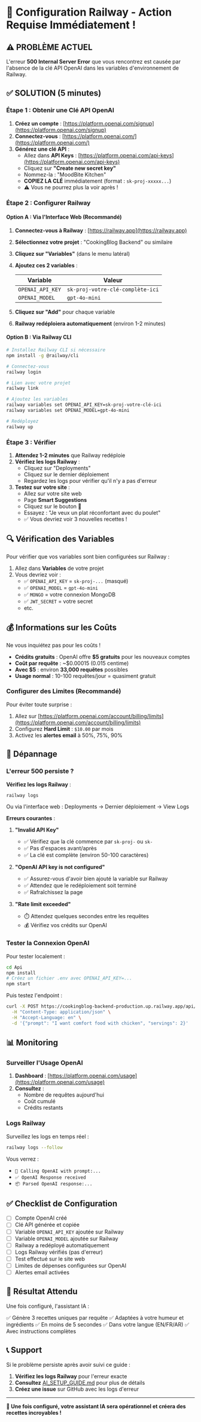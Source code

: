 # 🚂 Configuration Railway - Action Requise Immédiatement !

## ⚠️ PROBLÈME ACTUEL

L'erreur **500 Internal Server Error** que vous rencontrez est causée par l'absence de la clé API OpenAI dans les variables d'environnement de Railway.

## ✅ SOLUTION (5 minutes)

### Étape 1 : Obtenir une Clé API OpenAI

1. **Créez un compte** : [https://platform.openai.com/signup](https://platform.openai.com/signup)
2. **Connectez-vous** : [https://platform.openai.com/](https://platform.openai.com/)
3. **Générez une clé API** :
   - Allez dans **API Keys** : [https://platform.openai.com/api-keys](https://platform.openai.com/api-keys)
   - Cliquez sur **"Create new secret key"**
   - Nommez-la : "MoodBite Kitchen"
   - **COPIEZ LA CLÉ** immédiatement (format : `sk-proj-xxxxx...`)
   - ⚠️ Vous ne pourrez plus la voir après !

### Étape 2 : Configurer Railway

#### Option A : Via l'Interface Web (Recommandé)

1. **Connectez-vous à Railway** : [https://railway.app](https://railway.app)
2. **Sélectionnez votre projet** : "CookingBlog Backend" ou similaire
3. **Cliquez sur "Variables"** (dans le menu latéral)
4. **Ajoutez ces 2 variables** :

   | Variable         | Valeur                           |
   | ---------------- | -------------------------------- |
   | `OPENAI_API_KEY` | `sk-proj-votre-clé-complète-ici` |
   | `OPENAI_MODEL`   | `gpt-4o-mini`                    |

5. **Cliquez sur "Add"** pour chaque variable
6. **Railway redéploiera automatiquement** (environ 1-2 minutes)

#### Option B : Via Railway CLI

```bash
# Installez Railway CLI si nécessaire
npm install -g @railway/cli

# Connectez-vous
railway login

# Lien avec votre projet
railway link

# Ajoutez les variables
railway variables set OPENAI_API_KEY=sk-proj-votre-clé-ici
railway variables set OPENAI_MODEL=gpt-4o-mini

# Redéployez
railway up
```

### Étape 3 : Vérifier

1. **Attendez 1-2 minutes** que Railway redéploie
2. **Vérifiez les logs Railway** :
   - Cliquez sur "Deployments"
   - Cliquez sur le dernier déploiement
   - Regardez les logs pour vérifier qu'il n'y a pas d'erreur
3. **Testez sur votre site** :
   - Allez sur votre site web
   - Page **Smart Suggestions**
   - Cliquez sur le bouton 🤖
   - Essayez : "Je veux un plat réconfortant avec du poulet"
   - ✅ Vous devriez voir 3 nouvelles recettes !

## 🔍 Vérification des Variables

Pour vérifier que vos variables sont bien configurées sur Railway :

1. Allez dans **Variables** de votre projet
2. Vous devriez voir :
   - ✅ `OPENAI_API_KEY` = `sk-proj-...` (masqué)
   - ✅ `OPENAI_MODEL` = `gpt-4o-mini`
   - ✅ `MONGO` = votre connexion MongoDB
   - ✅ `JWT_SECRET` = votre secret
   - etc.

## 💰 Informations sur les Coûts

Ne vous inquiétez pas pour les coûts !

- **Crédits gratuits** : OpenAI offre **$5 gratuits** pour les nouveaux comptes
- **Coût par requête** : ~$0.00015 (0.015 centime)
- **Avec $5** : environ **33,000 requêtes** possibles
- **Usage normal** : 10-100 requêtes/jour = quasiment gratuit

### Configurer des Limites (Recommandé)

Pour éviter toute surprise :

1. Allez sur [https://platform.openai.com/account/billing/limits](https://platform.openai.com/account/billing/limits)
2. Configurez **Hard Limit** : `$10.00` par mois
3. Activez les **alertes email** à 50%, 75%, 90%

## 🐛 Dépannage

### L'erreur 500 persiste ?

**Vérifiez les logs Railway** :

```bash
railway logs
```

Ou via l'interface web : Deployments → Dernier déploiement → View Logs

**Erreurs courantes** :

1. **"Invalid API Key"**

   - ✅ Vérifiez que la clé commence par `sk-proj-` ou `sk-`
   - ✅ Pas d'espaces avant/après
   - ✅ La clé est complète (environ 50-100 caractères)

2. **"OpenAI API key is not configured"**

   - ✅ Assurez-vous d'avoir bien ajouté la variable sur Railway
   - ✅ Attendez que le redéploiement soit terminé
   - ✅ Rafraîchissez la page

3. **"Rate limit exceeded"**
   - ⏱️ Attendez quelques secondes entre les requêtes
   - 💰 Vérifiez vos crédits sur OpenAI

### Tester la Connexion OpenAI

Pour tester localement :

```bash
cd Api
npm install
# Créez un fichier .env avec OPENAI_API_KEY=...
npm start
```

Puis testez l'endpoint :

```bash
curl -X POST https://cookingblog-backend-production.up.railway.app/api/recipes/ai-suggestions \
  -H "Content-Type: application/json" \
  -H "Accept-Language: en" \
  -d '{"prompt": "I want comfort food with chicken", "servings": 2}'
```

## 📊 Monitoring

### Surveiller l'Usage OpenAI

1. **Dashboard** : [https://platform.openai.com/usage](https://platform.openai.com/usage)
2. **Consultez** :
   - Nombre de requêtes aujourd'hui
   - Coût cumulé
   - Crédits restants

### Logs Railway

Surveillez les logs en temps réel :

```bash
railway logs --follow
```

Vous verrez :

- `🤖 Calling OpenAI with prompt:...`
- `✅ OpenAI Response received`
- `📦 Parsed OpenAI response:...`

## ✅ Checklist de Configuration

- [ ] Compte OpenAI créé
- [ ] Clé API générée et copiée
- [ ] Variable `OPENAI_API_KEY` ajoutée sur Railway
- [ ] Variable `OPENAI_MODEL` ajoutée sur Railway
- [ ] Railway a redéployé automatiquement
- [ ] Logs Railway vérifiés (pas d'erreur)
- [ ] Test effectué sur le site web
- [ ] Limites de dépenses configurées sur OpenAI
- [ ] Alertes email activées

## 🎯 Résultat Attendu

Une fois configuré, l'assistant IA :

✅ Génère 3 recettes uniques par requête
✅ Adaptées à votre humeur et ingrédients
✅ En moins de 5 secondes
✅ Dans votre langue (EN/FR/AR)
✅ Avec instructions complètes

## 📞 Support

Si le problème persiste après avoir suivi ce guide :

1. **Vérifiez les logs Railway** pour l'erreur exacte
2. **Consultez** [AI_SETUP_GUIDE.md](./AI_SETUP_GUIDE.md) pour plus de détails
3. **Créez une issue** sur GitHub avec les logs d'erreur

---

**🚀 Une fois configuré, votre assistant IA sera opérationnel et créera des recettes incroyables !**

